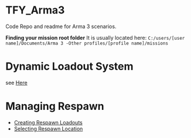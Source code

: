 # TFY_Arma3
Code Repo and readme for Arma 3 scenarios.

**Finding your mission root folder**
It is usually located here: 
`C:/users/[user name]/Documents/Arma 3 -Other profiles/[profile name]/missions`

# Dynamic Loadout System
see [Here](https://github.com/zeiktuvai/TFY_DLS_Arma3)

# Managing Respawn
- [Creating Respawn Loadouts](/docs/respawn/Respawn_Loadouts.md)
- [Selecting Respawn Location](/docs/respawn/Select_Respawn_pos.md)